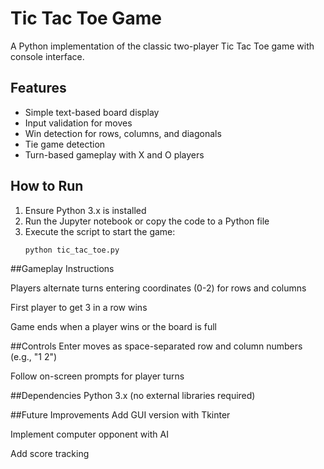 # Tic Tac Toe Game  

A Python implementation of the classic two-player Tic Tac Toe game with console interface.  

## Features  
- Simple text-based board display  
- Input validation for moves  
- Win detection for rows, columns, and diagonals  
- Tie game detection  
- Turn-based gameplay with X and O players  

## How to Run  
1. Ensure Python 3.x is installed  
2. Run the Jupyter notebook or copy the code to a Python file  
3. Execute the script to start the game:  
   ```bash  
   python tic_tac_toe.py  
##Gameplay Instructions

Players alternate turns entering coordinates (0-2) for rows and columns

First player to get 3 in a row wins

Game ends when a player wins or the board is full

##Controls
Enter moves as space-separated row and column numbers (e.g., "1 2")

Follow on-screen prompts for player turns

##Dependencies
Python 3.x (no external libraries required)

##Future Improvements
Add GUI version with Tkinter

Implement computer opponent with AI

Add score tracking
